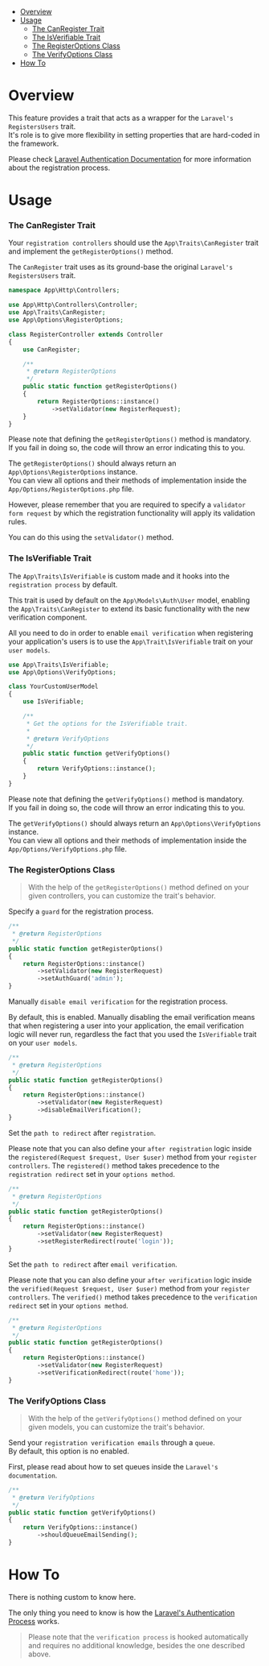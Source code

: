 - [Overview](#overview)   
- [Usage](#usage)   
  - [The CanRegister Trait](#the-canregister-trait)   
  - [The IsVerifiable Trait](#the-isverifiable-trait)
  - [The RegisterOptions Class](#the-registeroptions-class)   
  - [The VerifyOptions Class](#the-verifyoptions-class)   
- [How To](#how-to)

# Overview

This feature provides a trait that acts as a wrapper for the `Laravel's RegistersUsers` trait.   
It's role is to give more flexibility in setting properties that are hard-coded in the framework.   
   
Please check [Laravel Authentication Documentation](https://laravel.com/docs/master/authentication) for more information about the registration process.   

# Usage

### The CanRegister Trait

Your `registration controllers` should use the `App\Traits\CanRegister` trait and implement the `getRegisterOptions()` method.   
   
The `CanRegister` trait uses as its ground-base the original `Laravel's RegistersUsers` trait.

```php
namespace App\Http\Controllers;

use App\Http\Controllers\Controller;
use App\Traits\CanRegister;
use App\Options\RegisterOptions;

class RegisterController extends Controller
{
    use CanRegister;

    /**
     * @return RegisterOptions
     */
    public static function getRegisterOptions()
    {
        return RegisterOptions::instance()
            ->setValidator(new RegisterRequest);
    }
}
```

Please note that defining the `getRegisterOptions()` method is mandatory.   
If you fail in doing so, the code will throw an error indicating this to you.   
    
The `getRegisterOptions()` should always return an `App\Options\RegisterOptions` instance.   
You can view all options and their methods of implementation inside the `App/Options/RegisterOptions.php` file.
   
However, please remember that you are required to specify a `validator form request` by which the registration functionality will apply its validation rules.
   
You can do this using the `setValidator()` method.   

### The IsVerifiable Trait

The `App\Traits\IsVerifiable` is custom made and it hooks into the `registration process` by default.   
   
This trait is used by default on the `App\Models\Auth\User` model, enabling the `App\Traits\CanRegister` to extend its basic functionality with the new verification component.   
   
All you need to do in order to enable `email verification` when registering your application's users is to use the `App\Trait\IsVerifiable` trait on your `user models`.

```php
use App\Traits\IsVerifiable;
use App\Options\VerifyOptions;

class YourCustomUserModel
{
    use IsVerifiable;

    /**
     * Get the options for the IsVerifiable trait.
     *
     * @return VerifyOptions
     */
    public static function getVerifyOptions()
    {
        return VerifyOptions::instance();
    }
}
```

Please note that defining the `getVerifyOptions()` method is mandatory.   
If you fail in doing so, the code will throw an error indicating this to you.   
    
The `getVerifyOptions()` should always return an `App\Options\VerifyOptions` instance.   
You can view all options and their methods of implementation inside the `App/Options/VerifyOptions.php` file.

### The RegisterOptions Class

> With the help of the `getRegisterOptions()` method defined on your given controllers, you can customize the trait's behavior.   

Specify a `guard` for the registration process.

```php
/**
 * @return RegisterOptions
 */
public static function getRegisterOptions()
{
    return RegisterOptions::instance()
        ->setValidator(new RegisterRequest)
        ->setAuthGuard('admin');
}
```

Manually `disable email verification` for the registration process.   
   
By default, this is enabled. Manually disabling the email verification means that when registering a user into your application, the email verification logic will never run, regardless the fact that you used the `IsVerifiable` trait on your `user models`.

```php
/**
 * @return RegisterOptions
 */
public static function getRegisterOptions()
{
    return RegisterOptions::instance()
        ->setValidator(new RegisterRequest)
        ->disableEmailVerification();
}
```

Set the `path to redirect` after `registration`.   
   
Please note that you can also define your `after registration` logic inside the `registered(Request $request, User $user)` method from your `register controllers`. The `registered()` method takes precedence to the `registration redirect` set in your `options method`.

```php
/**
 * @return RegisterOptions
 */
public static function getRegisterOptions()
{
    return RegisterOptions::instance()
        ->setValidator(new RegisterRequest)
        ->setRegisterRedirect(route('login'));
}
```

Set the `path to redirect` after `email verification`.   
   
Please note that you can also define your `after verification` logic inside the `verified(Request $request, User $user)` method from your `register controllers`. The `verified()` method takes precedence to the `verification redirect` set in your `options method`.

```php
/**
 * @return RegisterOptions
 */
public static function getRegisterOptions()
{
    return RegisterOptions::instance()
        ->setValidator(new RegisterRequest)
        ->setVerificationRedirect(route('home'));
}
```

### The VerifyOptions Class

> With the help of the `getVerifyOptions()` method defined on your given models, you can customize the trait's behavior.   

Send your `registration verification emails` through a `queue`.   
By default, this option is no enabled.
   
First, please read about how to set queues inside the `Laravel's documentation`.

```php
/**
 * @return VerifyOptions
 */
public static function getVerifyOptions()
{
    return VerifyOptions::instance()
        ->shouldQueueEmailSending();
}
```

# How To

There is nothing custom to know here.   
   
The only thing you need to know is how the [Laravel's Authentication Process](https://laravel.com/docs/master/authentication) works.   
   
> Please note that the `verification process` is hooked automatically and requires no additional knowledge, besides the one described above.
